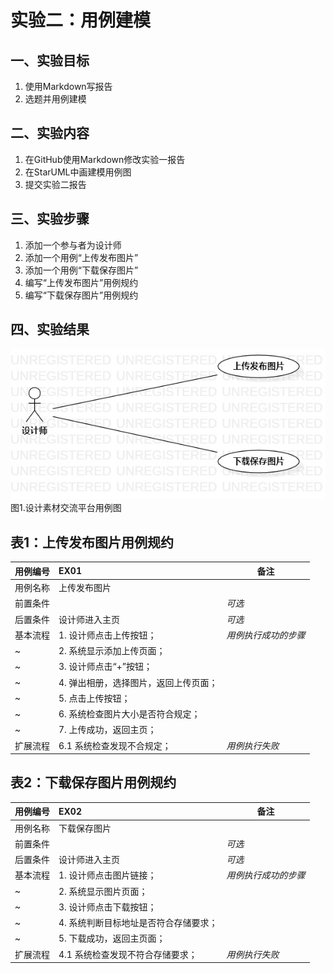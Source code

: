 # 实验二：用例建模

## 一、实验目标

1. 使用Markdown写报告
2. 选题并用例建模

## 二、实验内容

1. 在GitHub使用Markdown修改实验一报告
2. 在StarUML中画建模用例图
3. 提交实验二报告

## 三、实验步骤

1. 添加一个参与者为设计师
2. 添加一个用例“上传发布图片”
3. 添加一个用例“下载保存图片”
4. 编写“上传发布图片”用例规约
5. 编写“下载保存图片”用例规约

## 四、实验结果

![用例图](./Lab2_UseCaseDiagram1.jpg)  
图1.设计素材交流平台用例图

## 表1：上传发布图片用例规约  

用例编号  | EX01 | 备注  
-|:-|-  
用例名称  | 上传发布图片  |   
前置条件  |      | *可选*   
后置条件  |  设计师进入主页    | *可选*   
基本流程  | 1. 设计师点击上传按钮；  |*用例执行成功的步骤*    
~| 2. 系统显示添加上传页面；  |   
~| 3. 设计师点击“+”按钮；  |   
~| 4. 弹出相册，选择图片，返回上传页面；  |   
~| 5. 点击上传按钮；  |  
~| 6. 系统检查图片大小是否符合规定；  |  
~| 7. 上传成功，返回主页；  |  
扩展流程  | 6.1 系统检查发现不合规定；  |*用例执行失败*    

## 表2：下载保存图片用例规约  

用例编号  | EX02 | 备注  
-|:-|-  
用例名称  | 下载保存图片  |   
前置条件  |      | *可选*   
后置条件  |  设计师进入主页    | *可选*   
基本流程  | 1. 设计师点击图片链接；  |*用例执行成功的步骤*    
~| 2. 系统显示图片页面；  |   
~| 3. 设计师点击下载按钮；  |   
~| 4. 系统判断目标地址是否符合存储要求；  |   
~| 5. 下载成功，返回主页面；  |  
扩展流程  | 4.1 系统检查发现不符合存储要求；  |*用例执行失败*    
